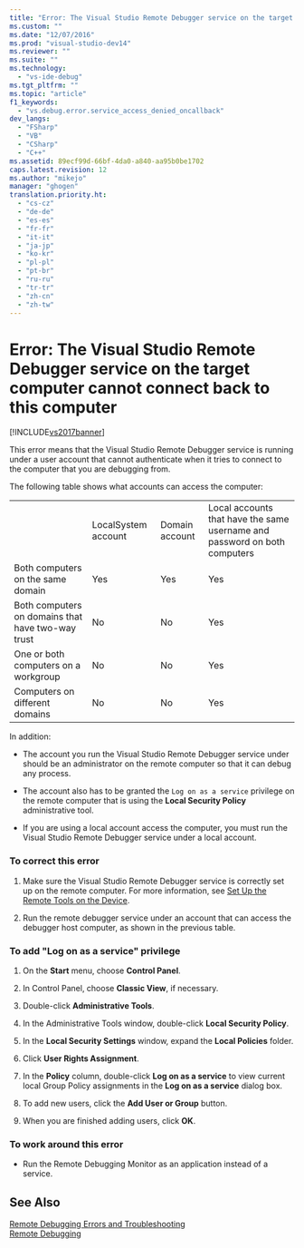 ```yaml
---
title: "Error: The Visual Studio Remote Debugger service on the target computer cannot connect back to this computer"
ms.custom: ""
ms.date: "12/07/2016"
ms.prod: "visual-studio-dev14"
ms.reviewer: ""
ms.suite: ""
ms.technology: 
  - "vs-ide-debug"
ms.tgt_pltfrm: ""
ms.topic: "article"
f1_keywords: 
  - "vs.debug.error.service_access_denied_oncallback"
dev_langs: 
  - "FSharp"
  - "VB"
  - "CSharp"
  - "C++"
ms.assetid: 89ecf99d-66bf-4da0-a840-aa95b0be1702
caps.latest.revision: 12
ms.author: "mikejo"
manager: "ghogen"
translation.priority.ht: 
  - "cs-cz"
  - "de-de"
  - "es-es"
  - "fr-fr"
  - "it-it"
  - "ja-jp"
  - "ko-kr"
  - "pl-pl"
  - "pt-br"
  - "ru-ru"
  - "tr-tr"
  - "zh-cn"
  - "zh-tw"
---
```

# Error: The Visual Studio Remote Debugger service on the target computer cannot connect back to this computer
[!INCLUDE[vs2017banner](../code-quality/includes/vs2017banner.md)]

This error means that the Visual Studio Remote Debugger service is running under a user account that cannot authenticate when it tries to connect to the computer that you are debugging from.  
  
 The following table shows what accounts can access the computer:  
  
|||||  
|-|-|-|-|  
||LocalSystem account|Domain account|Local accounts that have the same username and password on both computers|  
|Both computers on the same domain|Yes|Yes|Yes|  
|Both computers on domains that have two-way trust|No|No|Yes|  
|One or both computers on a workgroup|No|No|Yes|  
|Computers on different domains|No|No|Yes|  
  
 In addition:  
  
-   The account you run the Visual Studio Remote Debugger service under should be an administrator on the remote computer so that it can debug any process.  
  
-   The account also has to be granted the `Log on as a service` privilege on the remote computer that is using the **Local Security Policy** administrative tool.  
  
-   If you are using a local account access the computer, you must run the Visual Studio Remote Debugger service under a local account.  
  
### To correct this error  
  
1.  Make sure the Visual Studio Remote Debugger service is correctly set up on the remote computer. For more information, see [Set Up the Remote Tools on the Device](../Topic/Set%20Up%20the%20Remote%20Tools%20on%20the%20Device.md).  
  
2.  Run the remote debugger service under an account that can access the debugger host computer, as shown in the previous table.  
  
### To add "Log on as a service" privilege  
  
1.  On the **Start** menu, choose **Control Panel**.  
  
2.  In Control Panel, choose **Classic View**, if necessary.  
  
3.  Double-click **Administrative Tools**.  
  
4.  In the Administrative Tools window, double-click **Local Security Policy**.  
  
5.  In the **Local Security Settings** window, expand the **Local Policies** folder.  
  
6.  Click **User Rights Assignment**.  
  
7.  In the **Policy** column, double-click **Log on as a service** to view current local Group Policy assignments in the **Log on as a service** dialog box.  
  
8.  To add new users, click the **Add User or Group** button.  
  
9. When you are finished adding users, click **OK**.  
  
### To work around this error  
  
-   Run the Remote Debugging Monitor as an application instead of a service.  
  
## See Also  
 [Remote Debugging Errors and Troubleshooting](../debugger/remote-debugging-errors-and-troubleshooting.md)   
 [Remote Debugging](../debugger/remote-debugging.md)